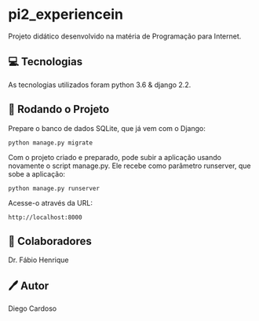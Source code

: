 # pi2_experiencein
Projeto didático desenvolvido na matéria de Programação para Internet.
## 💻 Tecnologias
As tecnologias utilizados foram python 3.6 & django 2.2.
## 🚀 Rodando o Projeto
Prepare o banco de dados SQLite, que já vem com o Django:
```
python manage.py migrate
```
Com o projeto criado e preparado, pode subir a aplicação usando novamente o script manage.py. Ele recebe como parâmetro runserver, que sobe a aplicação:
```
python manage.py runserver
```
Acesse-o através da URL:
```
http://localhost:8000
```
## 🤝 Colaboradores
Dr. Fábio Henrique
## 🖊️ Autor
Diego Cardoso